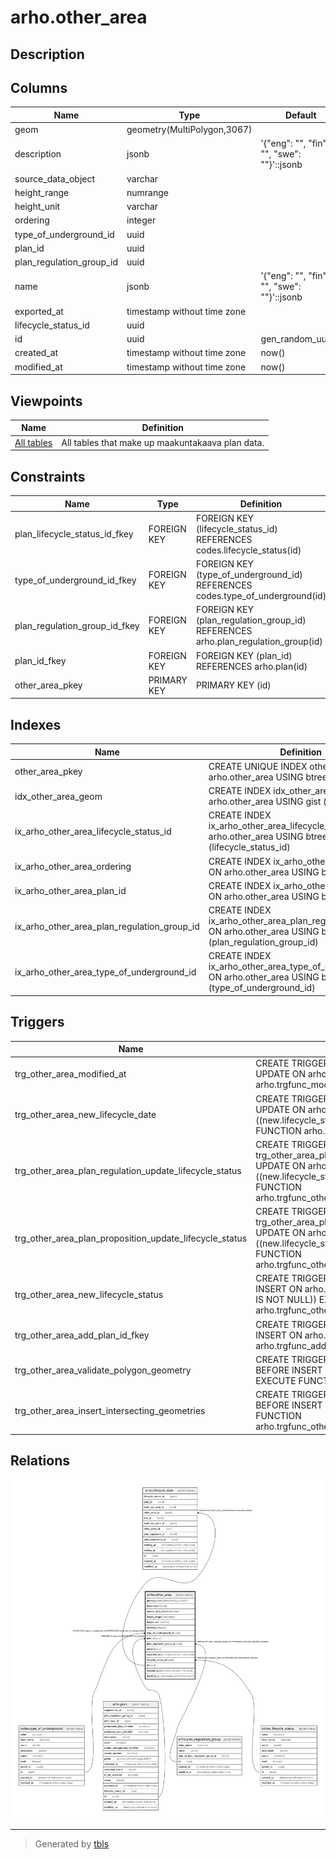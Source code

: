 # arho.other_area

## Description

## Columns

| Name | Type | Default | Nullable | Children | Parents | Comment |
| ---- | ---- | ------- | -------- | -------- | ------- | ------- |
| geom | geometry(MultiPolygon,3067) |  | false |  |  |  |
| description | jsonb | '{"eng": "", "fin": "", "swe": ""}'::jsonb | false |  |  |  |
| source_data_object | varchar |  | true |  |  |  |
| height_range | numrange |  | true |  |  |  |
| height_unit | varchar |  | true |  |  |  |
| ordering | integer |  | true |  |  |  |
| type_of_underground_id | uuid |  | false |  | [codes.type_of_underground](codes.type_of_underground.md) |  |
| plan_id | uuid |  | true |  | [arho.plan](arho.plan.md) |  |
| plan_regulation_group_id | uuid |  | false |  | [arho.plan_regulation_group](arho.plan_regulation_group.md) |  |
| name | jsonb | '{"eng": "", "fin": "", "swe": ""}'::jsonb | false |  |  |  |
| exported_at | timestamp without time zone |  | true |  |  |  |
| lifecycle_status_id | uuid |  | false |  | [codes.lifecycle_status](codes.lifecycle_status.md) |  |
| id | uuid | gen_random_uuid() | false | [arho.lifecycle_date](arho.lifecycle_date.md) |  |  |
| created_at | timestamp without time zone | now() | false |  |  |  |
| modified_at | timestamp without time zone | now() | false |  |  |  |

## Viewpoints

| Name | Definition |
| ---- | ---------- |
| [All tables](viewpoint-0.md) | All tables that make up maakuntakaava plan data. |

## Constraints

| Name | Type | Definition |
| ---- | ---- | ---------- |
| plan_lifecycle_status_id_fkey | FOREIGN KEY | FOREIGN KEY (lifecycle_status_id) REFERENCES codes.lifecycle_status(id) |
| type_of_underground_id_fkey | FOREIGN KEY | FOREIGN KEY (type_of_underground_id) REFERENCES codes.type_of_underground(id) |
| plan_regulation_group_id_fkey | FOREIGN KEY | FOREIGN KEY (plan_regulation_group_id) REFERENCES arho.plan_regulation_group(id) |
| plan_id_fkey | FOREIGN KEY | FOREIGN KEY (plan_id) REFERENCES arho.plan(id) |
| other_area_pkey | PRIMARY KEY | PRIMARY KEY (id) |

## Indexes

| Name | Definition |
| ---- | ---------- |
| other_area_pkey | CREATE UNIQUE INDEX other_area_pkey ON arho.other_area USING btree (id) |
| idx_other_area_geom | CREATE INDEX idx_other_area_geom ON arho.other_area USING gist (geom) |
| ix_arho_other_area_lifecycle_status_id | CREATE INDEX ix_arho_other_area_lifecycle_status_id ON arho.other_area USING btree (lifecycle_status_id) |
| ix_arho_other_area_ordering | CREATE INDEX ix_arho_other_area_ordering ON arho.other_area USING btree (ordering) |
| ix_arho_other_area_plan_id | CREATE INDEX ix_arho_other_area_plan_id ON arho.other_area USING btree (plan_id) |
| ix_arho_other_area_plan_regulation_group_id | CREATE INDEX ix_arho_other_area_plan_regulation_group_id ON arho.other_area USING btree (plan_regulation_group_id) |
| ix_arho_other_area_type_of_underground_id | CREATE INDEX ix_arho_other_area_type_of_underground_id ON arho.other_area USING btree (type_of_underground_id) |

## Triggers

| Name | Definition |
| ---- | ---------- |
| trg_other_area_modified_at | CREATE TRIGGER trg_other_area_modified_at BEFORE INSERT OR UPDATE ON arho.other_area FOR EACH ROW EXECUTE FUNCTION arho.trgfunc_modified_at() |
| trg_other_area_new_lifecycle_date | CREATE TRIGGER trg_other_area_new_lifecycle_date BEFORE UPDATE ON arho.other_area FOR EACH ROW WHEN ((new.lifecycle_status_id <> old.lifecycle_status_id)) EXECUTE FUNCTION arho.trgfunc_other_area_new_lifecycle_date() |
| trg_other_area_plan_regulation_update_lifecycle_status | CREATE TRIGGER trg_other_area_plan_regulation_update_lifecycle_status BEFORE UPDATE ON arho.other_area FOR EACH ROW WHEN ((new.lifecycle_status_id <> old.lifecycle_status_id)) EXECUTE FUNCTION arho.trgfunc_other_area_plan_regulation_update_lifecycle_status() |
| trg_other_area_plan_proposition_update_lifecycle_status | CREATE TRIGGER trg_other_area_plan_proposition_update_lifecycle_status BEFORE UPDATE ON arho.other_area FOR EACH ROW WHEN ((new.lifecycle_status_id <> old.lifecycle_status_id)) EXECUTE FUNCTION arho.trgfunc_other_area_plan_proposition_update_lifecycle_status() |
| trg_other_area_new_lifecycle_status | CREATE TRIGGER trg_other_area_new_lifecycle_status BEFORE INSERT ON arho.other_area FOR EACH ROW WHEN ((new.plan_id IS NOT NULL)) EXECUTE FUNCTION arho.trgfunc_other_area_new_lifecycle_status() |
| trg_other_area_add_plan_id_fkey | CREATE TRIGGER trg_other_area_add_plan_id_fkey BEFORE INSERT ON arho.other_area FOR EACH ROW EXECUTE FUNCTION arho.trgfunc_add_plan_id_fkey() |
| trg_other_area_validate_polygon_geometry | CREATE TRIGGER trg_other_area_validate_polygon_geometry BEFORE INSERT OR UPDATE ON arho.other_area FOR EACH ROW EXECUTE FUNCTION arho.trgfunc_validate_polygon_geometry() |
| trg_other_area_insert_intersecting_geometries | CREATE TRIGGER trg_other_area_insert_intersecting_geometries BEFORE INSERT ON arho.other_area FOR EACH ROW EXECUTE FUNCTION arho.trgfunc_other_area_insert_intersecting_geometries() |

## Relations

![er](arho.other_area.svg)

---

> Generated by [tbls](https://github.com/k1LoW/tbls)
